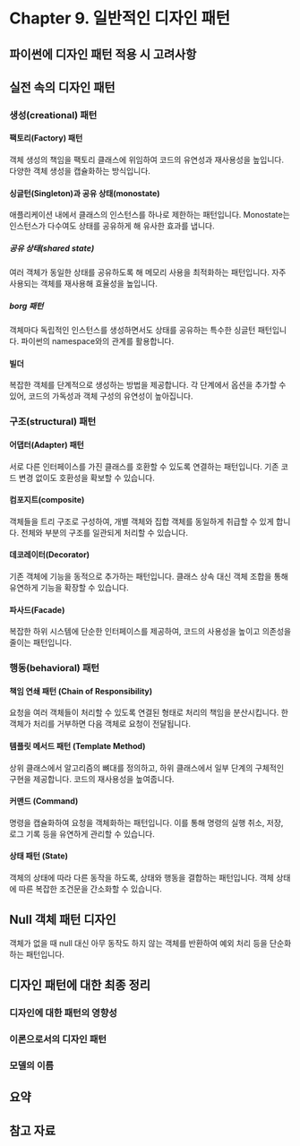 # Chapter 9. 일반적인 디자인 패턴

## 파이썬에 디자인 패턴 적용 시 고려사항

## 실전 속의 디자인 패턴

### 생성(creational) 패턴

#### 팩토리(Factory) 패턴

객체 생성의 책임을 팩토리 클래스에 위임하여 코드의 유연성과 재사용성을 높입니다. 다양한 객체 생성을 캡슐화하는 방식입니다.

#### 싱글턴(Singleton)과 공유 상태(monostate)

애플리케이션 내에서 클래스의 인스턴스를 하나로 제한하는 패턴입니다. Monostate는 인스턴스가 다수여도 상태를 공유하게 해 유사한 효과를 냅니다.

##### 공유 상태(shared state)

여러 객체가 동일한 상태를 공유하도록 해 메모리 사용을 최적화하는 패턴입니다. 자주 사용되는 객체를 재사용해 효율성을 높입니다.

##### borg 패턴

객체마다 독립적인 인스턴스를 생성하면서도 상태를 공유하는 특수한 싱글턴 패턴입니다. 파이썬의 namespace와의 관계를 활용합니다.

#### 빌더

복잡한 객체를 단계적으로 생성하는 방법을 제공합니다. 각 단계에서 옵션을 추가할 수 있어, 코드의 가독성과 객체 구성의 유연성이 높아집니다.

### 구조(structural) 패턴

#### 어댑터(Adapter) 패턴

서로 다른 인터페이스를 가진 클래스를 호환할 수 있도록 연결하는 패턴입니다. 기존 코드 변경 없이도 호환성을 확보할 수 있습니다.

#### 컴포지트(composite)

객체들을 트리 구조로 구성하여, 개별 객체와 집합 객체를 동일하게 취급할 수 있게 합니다. 전체와 부분의 구조를 일관되게 처리할 수 있습니다.

#### 데코레이터(Decorator)

기존 객체에 기능을 동적으로 추가하는 패턴입니다. 클래스 상속 대신 객체 조합을 통해 유연하게 기능을 확장할 수 있습니다.

#### 파사드(Facade)

복잡한 하위 시스템에 단순한 인터페이스를 제공하여, 코드의 사용성을 높이고 의존성을 줄이는 패턴입니다.

### 행동(behavioral) 패턴

#### 책임 연쇄 패턴 (Chain of Responsibility)

요청을 여러 객체들이 처리할 수 있도록 연결된 형태로 처리의 책임을 분산시킵니다. 한 객체가 처리를 거부하면 다음 객체로 요청이 전달됩니다.

#### 템플릿 메서드 패턴 (Template Method)

상위 클래스에서 알고리즘의 뼈대를 정의하고, 하위 클래스에서 일부 단계의 구체적인 구현을 제공합니다. 코드의 재사용성을 높여줍니다.

#### 커맨드 (Command)

명령을 캡슐화하여 요청을 객체화하는 패턴입니다. 이를 통해 명령의 실행 취소, 저장, 로그 기록 등을 유연하게 관리할 수 있습니다.

#### 상태 패턴 (State)

객체의 상태에 따라 다른 동작을 하도록, 상태와 행동을 결합하는 패턴입니다. 객체 상태에 따른 복잡한 조건문을 간소화할 수 있습니다.

## Null 객체 패턴 디자인

객체가 없을 때 null 대신 아무 동작도 하지 않는 객체를 반환하여 예외 처리 등을 단순화하는 패턴입니다.

## 디자인 패턴에 대한 최종 정리

### 디자인에 대한 패턴의 영향성

### 이론으로서의 디자인 패턴

### 모델의 이름

## 요약

## 참고 자료
